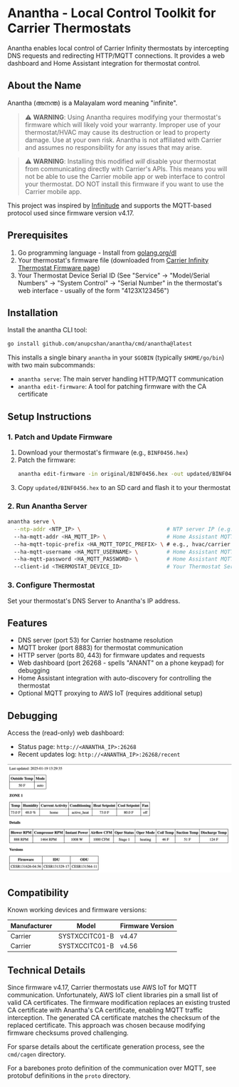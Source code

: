 # Anantha - Local Control Toolkit for Carrier Thermostats

Anantha enables local control of Carrier Infinity thermostats by intercepting DNS requests and redirecting HTTP/MQTT connections. It provides a web dashboard and Home Assistant integration for thermostat control.

## About the Name

Anantha (അനന്ത) is a Malayalam word meaning "infinite".

> ⚠️ **WARNING**: Using Anantha requires modifying your thermostat's firmware which will likely void your warranty. Improper use of your thermostat/HVAC may cause its destruction or lead to property damage. Use at your own risk. Anantha is not affiliated with Carrier and assumes no responsibility for any issues that may arise.

> ⚠️ **WARNING**: Installing this modified *will* disable your thermostat from communicating directly with Carrier's APIs. This means you will not be able to use the Carrier mobile app or web interface to control your thermostat. DO NOT install this firmware if you want to use the Carrier mobile app.

This project was inspired by [Infinitude](https://github.com/nebulous/infinitude) and supports the MQTT-based protocol used since firmware version v4.17.

## Prerequisites

1. Go programming language - Install from [golang.org/dl](http://golang.org/dl)
2. Your thermostat's firmware file (downloaded from [Carrier Infinity Thermostat Firmware page](https://www.myinfinitytouch.carrier.com/Infinity/Downloads))
3. Your Thermostat Device Serial ID (See "Service" -> "Model/Serial Numbers" -> "System Control" -> "Serial Number" in the thermostat's web interface - usually of the form "4123X123456")

## Installation

Install the anantha CLI tool:
```bash
go install github.com/anupcshan/anantha/cmd/anantha@latest
```

This installs a single binary `anantha` in your `$GOBIN` (typically `$HOME/go/bin`) with two main subcommands:
- `anantha serve`: The main server handling HTTP/MQTT communication
- `anantha edit-firmware`: A tool for patching firmware with the CA certificate

## Setup Instructions

### 1. Patch and Update Firmware

1. Download your thermostat's firmware (e.g., `BINF0456.hex`)
2. Patch the firmware:
   ```bash
   anantha edit-firmware -in original/BINF0456.hex -out updated/BINF0456.hex
   ```
3. Copy `updated/BINF0456.hex` to an SD card and flash it to your thermostat

### 2. Run Anantha Server

```bash
anantha serve \
  --ntp-addr <NTP_IP> \                           # NTP server IP (e.g., 192.168.86.1)
  --ha-mqtt-addr <HA_MQTT_IP> \                   # Home Assistant MQTT server IP
  --ha-mqtt-topic-prefix <HA_MQTT_TOPIC_PREFIX> \ # e.g., hvac/carrier
  --ha-mqtt-username <HA_MQTT_USERNAME> \         # Home Assistant MQTT username
  --ha-mqtt-password <HA_MQTT_PASSWORD> \         # Home Assistant MQTT password
  --client-id <THERMOSTAT_DEVICE_ID>              # Your Thermostat Serial ID
```

### 3. Configure Thermostat

Set your thermostat's DNS Server to Anantha's IP address.

## Features

- DNS server (port 53) for Carrier hostname resolution
- MQTT broker (port 8883) for thermostat communication
- HTTP server (ports 80, 443) for firmware updates and requests
- Web dashboard (port 26268 - spells "ANANT" on a phone keypad) for debugging
- Home Assistant integration with auto-discovery for controlling the thermostat
- Optional MQTT proxying to AWS IoT (requires additional setup)

## Debugging

Access the (read-only) web dashboard:
- Status page: `http://<ANANTHA_IP>:26268`
- Recent updates log: `http://<ANANTHA_IP>:26268/recent`

![Dashboard](dashboard.png)

## Compatibility

Known working devices and firmware versions:

| Manufacturer | Model | Firmware Version |
|-------------|-------|------------------|
| Carrier | SYSTXCCITC01-B | v4.47 |
| Carrier | SYSTXCCITC01-B | v4.56 |

## Technical Details

Since firmware v4.17, Carrier thermostats use AWS IoT for MQTT communication. Unfortunately, AWS IoT client libraries pin a small list of valid CA certificates. The firmware modification replaces an existing trusted CA certificate with Anantha's CA certificate, enabling MQTT traffic interception. The generated CA certificate matches the checksum of the replaced certificate. This approach was chosen because modifying firmware checksums proved challenging.

For sparse details about the certificate generation process, see the `cmd/cagen` directory.

For a barebones proto definition of the communication over MQTT, see protobuf definitions in the `proto` directory.
